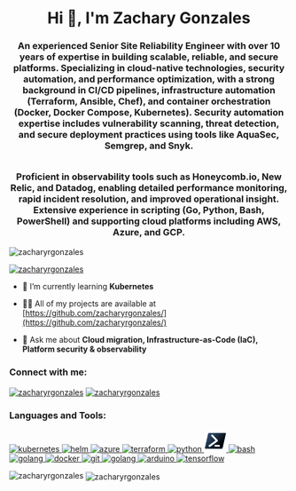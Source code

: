 <h1 align="center">Hi 👋, I'm Zachary Gonzales</h1>
<h3 align="center"> An experienced Senior Site Reliability Engineer with over 10 years of expertise in building scalable, reliable, and secure platforms. Specializing in cloud-native technologies, security automation, and performance optimization, with a strong background in CI/CD pipelines, infrastructure automation (Terraform, Ansible, Chef), and container orchestration (Docker, Docker Compose, Kubernetes). Security automation expertise includes vulnerability scanning, threat detection, and secure deployment practices using tools like AquaSec, Semgrep, and Snyk. 

<br> Proficient in observability tools such as Honeycomb.io, New Relic, and Datadog, enabling detailed performance monitoring, rapid incident resolution, and improved operational insight. Extensive experience in scripting (Go, Python, Bash, PowerShell) and supporting cloud platforms including AWS, Azure, and GCP. </h3>

<p align="left"> <img src="https://komarev.com/ghpvc/?username=zacharyrgonzales&label=Profile%20views&color=0e75b6&style=flat" alt="zacharyrgonzales" /> </p>

<p align="left"> <a href="https://github.com/ryo-ma/github-profile-trophy"><img src="https://github-profile-trophy.vercel.app/?username=zacharyrgonzales" alt="zacharyrgonzales" /></a> </p>

- 🌱 I’m currently learning **Kubernetes**

- 👨‍💻 All of my projects are available at [https://github.com/zacharyrgonzales/](https://github.com/zacharyrgonzales/)

- 💬 Ask me about **Cloud migration, Infrastructure-as-Code (IaC), Platform security & observability**

<h3 align="left">Connect with me:</h3>
<p align="left">
<a href="https://linkedin.com/in/zrg" target="blank"><img align="center" src="https://raw.githubusercontent.com/rahuldkjain/github-profile-readme-generator/master/src/images/icons/Social/linked-in-alt.svg" alt="zacharyrgonzales" height="30" width="40" /></a>
<a href="https://www.youtube.com/@zacharyrgonzales" target="blank"><img align="center" src="https://raw.githubusercontent.com/rahuldkjain/github-profile-readme-generator/master/src/images/icons/Social/youtube.svg" alt="zacharyrgonzales" height="30" width="40" /></a>
</p>

<h3 align="left">Languages and Tools:</h3>
<p align="left">
  <a href="https://kubernetes.io" target="_blank" rel="noreferrer">
    <img
      src="https://www.vectorlogo.zone/logos/kubernetes/kubernetes-icon.svg"
      alt="kubernetes"
      width="40"
      height="40"
    />
  </a>

  <a href="https://helm.sh" target="_blank" rel="noreferrer">
    <img
      src="https://www.vectorlogo.zone/logos/helmsh/helmsh-icon.svg"
      alt="helm"
      width="40"
      height="40"
    />
  </a>

  <a href="https://azure.com/" target="_blank" rel="noreferrer">
    <img
      src="https://www.vectorlogo.zone/logos/microsoft_azure/microsoft_azure-icon.svg"
      alt="azure"
      width="40"
      height="40"
    />
  </a>

  <a href="https://developer.hashicorp.com/terraform" target="_blank" rel="noreferrer">
    <img
      src="https://www.vectorlogo.zone/logos/terraformio/terraformio-icon.svg"
      alt="terraform"
      width="40"
      height="40"
    />
  </a>

  <a href="https://www.python.org/" target="_blank" rel="noreferrer">
    <img
      src="https://www.vectorlogo.zone/logos/python/python-icon.svg"
      alt="python"
      width="40"
      height="40"
    />
  </a>

  <a href="https://learn.microsoft.com/en-us/powershell/" target="_blank" rel="noreferrer">
    <img
      src="https://raw.githubusercontent.com/devicons/devicon/refs/heads/master/icons/powershell/powershell-original.svg"
      alt="powershell"
      width="40"
      height="40"
    />
  </a>

  <a href="https://www.gnu.org/software/bash/" target="_blank" rel="noreferrer">
    <img
      src="https://www.vectorlogo.zone/logos/gnu_bash/gnu_bash-icon.svg"
      alt="bash"
      width="40"
      height="40"
    />
  </a>


  <a href="https://go.dev/" target="_blank" rel="noreferrer">
    <img
      src="https://www.vectorlogo.zone/logos/golang/golang-icon.svg"
      alt="golang"
      width="40"
      height="40"
    />
  </a>

  
  <a href="https://www.docker.com/" target="_blank" rel="noreferrer">
    <img
      src="https://www.vectorlogo.zone/logos/docker/docker-icon.svg"
      alt="docker"
      width="40"
      height="40"
    />
  </a>

  <a href="https://git-scm.com/" target="_blank" rel="noreferrer">
    <img
      src="https://www.vectorlogo.zone/logos/git-scm/git-scm-icon.svg"
      alt="git"
      width="40"
      height="40"
    />
  </a>

  <a href="https://argo-cd.readthedocs.io/en/stable/" target="_blank" rel="noreferrer">
    <img
      src="https://www.vectorlogo.zone/logos/argoprojio/argoprojio-icon.svg"
      alt="golang"
      width="40"
      height="40"
    />
  </a>
    <a href="https://www.datadoghq.com/" target="_blank" rel="noreferrer">
    <img
      src="https://www.vectorlogo.zone/logos/datadoghq/datadoghq-icon.svg"
      alt="arduino"
      width="40"
      height="40"
    />
  </a>
  <a href="https://www.honeycomb.io" target="_blank" rel="noreferrer">
    <img
      src="https://www.vectorlogo.zone/logos/honeycombio/honeycombio-icon.svg"
      alt="tensorflow"
      width="40"
      height="40"
    />
  </a>
</p>

<p><img align="left" src="https://github-readme-stats.vercel.app/api/top-langs?username=zacharyrgonzales&show_icons=true&locale=en&layout=compact" alt="zacharyrgonzales" /></p>

<p>&nbsp;<img align="center" src="https://github-readme-stats.vercel.app/api?username=zacharyrgonzales&show_icons=true&locale=en" alt="zacharyrgonzales" /></p>